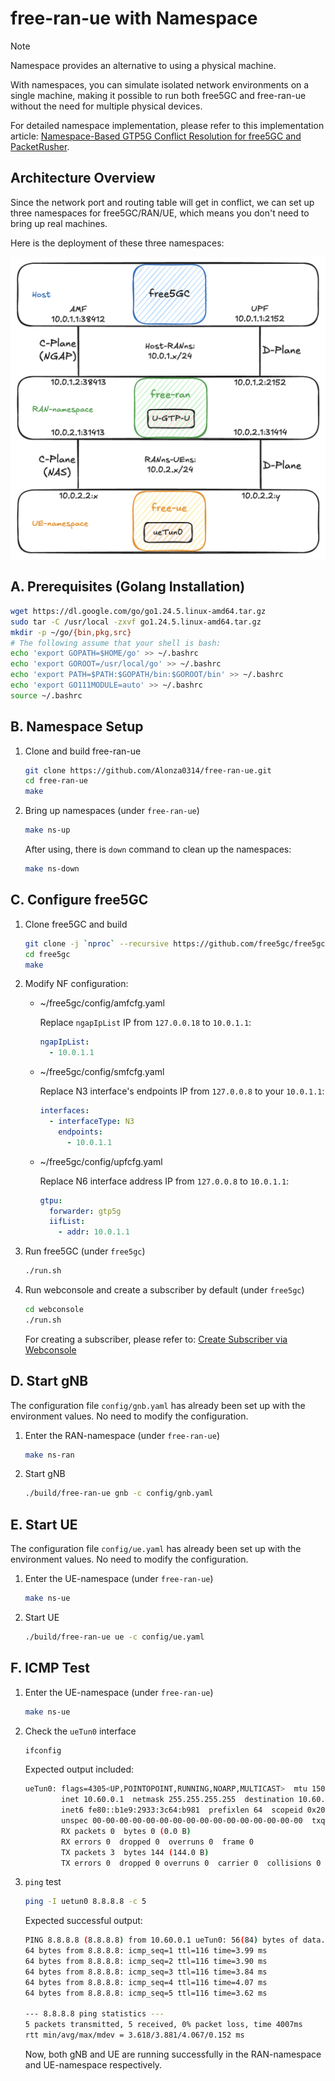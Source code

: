 # free-ran-ue with Namespace

> [!Note]
> Namespace provides an alternative to using a physical machine.
>
> With namespaces, you can simulate isolated network environments on a single machine, making it possible to run both free5GC and free-ran-ue without the need for multiple physical devices.
>
> For detailed namespace implementation, please refer to this implementation article: [Namespace-Based GTP5G Conflict Resolution for free5GC and PacketRusher](https://free5gc.org/blog/20250430/20250430/).

## Architecture Overview

Since the network port and routing table will get in conflict, we can set up three namespaces for free5GC/RAN/UE, which means you don't need to bring up real machines.

Here is the deployment of these three namespaces:

![free-ran-ue-namespace](../image/free-ran-ue-namespace.png)

## A. Prerequisites (Golang Installation)

```bash
wget https://dl.google.com/go/go1.24.5.linux-amd64.tar.gz
sudo tar -C /usr/local -zxvf go1.24.5.linux-amd64.tar.gz
mkdir -p ~/go/{bin,pkg,src}
# The following assume that your shell is bash:
echo 'export GOPATH=$HOME/go' >> ~/.bashrc
echo 'export GOROOT=/usr/local/go' >> ~/.bashrc
echo 'export PATH=$PATH:$GOPATH/bin:$GOROOT/bin' >> ~/.bashrc
echo 'export GO111MODULE=auto' >> ~/.bashrc
source ~/.bashrc
```

## B. Namespace Setup

1. Clone and build free-ran-ue

    ```bash
    git clone https://github.com/Alonza0314/free-ran-ue.git
    cd free-ran-ue
    make
    ```

2. Bring up namespaces (under `free-ran-ue`)

    ```bash
    make ns-up
    ```

    After using, there is `down` command to clean up the namespaces:

    ```bash
    make ns-down
    ```

## C. Configure free5GC

1. Clone free5GC and build

    ```bash
    git clone -j `nproc` --recursive https://github.com/free5gc/free5gc
    cd free5gc
    make
    ```

2. Modify NF configuration:

    - ~/free5gc/config/amfcfg.yaml

        Replace `ngapIpList` IP from `127.0.0.18` to `10.0.1.1`:

        ```yaml
        ngapIpList:
          - 10.0.1.1
        ```

    - ~/free5gc/config/smfcfg.yaml

        Replace N3 interface's endpoints IP from `127.0.0.8` to your `10.0.1.1`:

        ```yaml
        interfaces:
          - interfaceType: N3
            endpoints:
              - 10.0.1.1
        ```

    - ~/free5gc/config/upfcfg.yaml

        Replace N6 interface address IP from `127.0.0.8` to `10.0.1.1`:

        ```yaml
        gtpu:
          forwarder: gtp5g
          iifList:
            - addr: 10.0.1.1
        ```

3. Run free5GC (under `free5gc`)

    ```bash
    ./run.sh
    ```

4. Run webconsole and create a subscriber by default (under `free5gc`)

    ```bash
    cd webconsole
    ./run.sh
    ```

    For creating a subscriber, please refer to: [Create Subscriber via Webconsole](https://free5gc.org/guide/Webconsole/Create-Subscriber-via-webconsole/)

## D. Start gNB

The configuration file `config/gnb.yaml` has already been set up with the environment values. No need to modify the configuration.

1. Enter the RAN-namespace (under `free-ran-ue`)

    ```bash
    make ns-ran
    ```

2. Start gNB

    ```bash
    ./build/free-ran-ue gnb -c config/gnb.yaml
    ```

## E. Start UE

The configuration file `config/ue.yaml` has already been set up with the environment values. No need to modify the configuration.

1. Enter the UE-namespace (under `free-ran-ue`)

    ```bash
    make ns-ue
    ```

2. Start UE

    ```bash
    ./build/free-ran-ue ue -c config/ue.yaml
    ```

## F. ICMP Test

1. Enter the UE-namespace (under `free-ran-ue`)

    ```bash
    make ns-ue
    ```

2. Check the `ueTun0` interface

    ```bash
    ifconfig
    ```

    Expected output included:

    ```bash
    ueTun0: flags=4305<UP,POINTOPOINT,RUNNING,NOARP,MULTICAST>  mtu 1500
            inet 10.60.0.1  netmask 255.255.255.255  destination 10.60.0.1
            inet6 fe80::b1e9:2933:3c64:b981  prefixlen 64  scopeid 0x20<link>
            unspec 00-00-00-00-00-00-00-00-00-00-00-00-00-00-00-00  txqueuelen 500  (UNSPEC)
            RX packets 0  bytes 0 (0.0 B)
            RX errors 0  dropped 0  overruns 0  frame 0
            TX packets 3  bytes 144 (144.0 B)
            TX errors 0  dropped 0 overruns 0  carrier 0  collisions 0
    ```

3. `ping` test

    ```bash
    ping -I uetun0 8.8.8.8 -c 5
    ```

    Expected successful output:

    ```bash
    PING 8.8.8.8 (8.8.8.8) from 10.60.0.1 ueTun0: 56(84) bytes of data.
    64 bytes from 8.8.8.8: icmp_seq=1 ttl=116 time=3.99 ms
    64 bytes from 8.8.8.8: icmp_seq=2 ttl=116 time=3.90 ms
    64 bytes from 8.8.8.8: icmp_seq=3 ttl=116 time=3.84 ms
    64 bytes from 8.8.8.8: icmp_seq=4 ttl=116 time=4.07 ms
    64 bytes from 8.8.8.8: icmp_seq=5 ttl=116 time=3.62 ms

    --- 8.8.8.8 ping statistics ---
    5 packets transmitted, 5 received, 0% packet loss, time 4007ms
    rtt min/avg/max/mdev = 3.618/3.881/4.067/0.152 ms
    ```

    Now, both gNB and UE are running successfully in the RAN-namespace and UE-namespace respectively.
